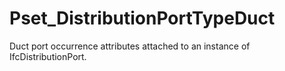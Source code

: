 # Pset_DistributionPortTypeDuct

Duct port occurrence attributes attached to an instance of IfcDistributionPort.
